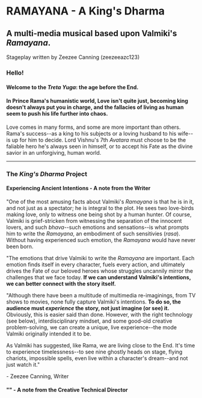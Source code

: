 # RAMAYANA - A King's Dharma
## A multi-media musical based upon Valmiki's *Ramayana*.
Stageplay written by Zeezee Canning (zeezeeazc123)

### Hello!

#### Welcome to the *Treta Yuga*: the age before the End.

#### In Prince Rama's humanistic world, Love isn't quite just, becoming king doesn't always put you in charge, and the fallacies of living as human seem to push his life further into chaos.
Love comes in many forms, and some are more important than others. Rama's success--as a king to his subjects or a loving husband to his wife--is up for him to decide. Lord Vishnu's 7th *Avatara* must choose to be the faliable hero he's always seen in himself, or to accept his Fate as the divine savior in an unforgiving, human world.

---

### The *King's Dharma* Project

#### Experiencing Ancient Intentions - A note from the Writer

"One of the most amusing facts about Valmiki's *Ramayana* is that he is in it, and not just as a spectator; he is integral to the plot. He sees two love-birds making love, only to witness one being shot by a human hunter. Of course, Valmiki is grief-stricken from witnessing the separation of the innocent lovers, and such *bhava*--such emotions and sensations--is what prompts him to write the *Ramayana*, an embodiment of such sensitivies (*rasa*). Without having experienced such emotion, the *Ramayana* would have never been born.

"The emotions that drive Valmiki to write the *Ramayana* are important. Each emotion finds itself in every character, fuels every action, and ultimately drives the Fate of our beloved heroes whose struggles uncannily mirror the challenges that we face today. **If we can understand Valmiki's intentions, we can better connect with the story itself.**

"Although there have been a multitude of multimedia re-imaginings, from TV shows to movies, none fully capture Valmiki's intentions. **To do so, the audience must *experience* the story, not just imagine (or see) it.** Obviously, this is easier said than done. However, with the right technology (see below), interdisciplinary mindset, and some good-old creative problem-solving, we can create a unique, live experience--the mode Valmiki originally intended it to be.

As Valmiki has suggested, like Rama, we are living close to the End. It's time to experience timelessness--to see nine ghostly heads on stage, flying chariots, impossible spells, even live within a character's dream--and not just watch it."

\- Zeezee Canning, Writer


#### "" - A note from the Creative Technical Director

